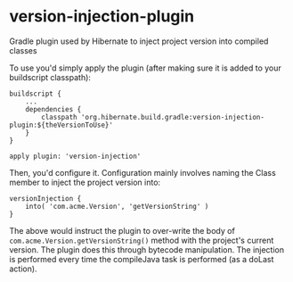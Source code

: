 version-injection-plugin
========================

Gradle plugin used by Hibernate to inject project version into compiled classes

To use you'd simply apply the plugin (after making sure it is added to your buildscript classpath):
```
buildscript {
    ...
    dependencies {
        classpath 'org.hibernate.build.gradle:version-injection-plugin:${theVersionToUse}'
    }
}

apply plugin: 'version-injection'
```

Then, you'd configure it.  Configuration mainly involves naming the Class member to inject the project version into:
```
versionInjection {
    into( 'com.acme.Version', 'getVersionString' )
}
```

The above would instruct the plugin to over-write the body of `com.acme.Version.getVersionString()` method with the project's current version.  The plugin does this through bytecode manipulation.  The injection is performed every time the compileJava task is performed (as a doLast action).

